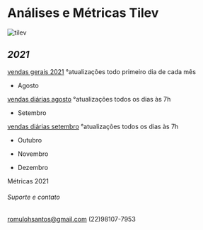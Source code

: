 # **Análises e Métricas Tilev**
![tilev](https://user-images.githubusercontent.com/81269325/131545607-2bb50e58-303b-4a83-a6cd-14774b6a85f7.jpg)



## **_2021_**

[vendas gerais 2021](https://1drv.ms/x/s!AvOUE-DAQh02gQUaf7lt02gGH4oG)
°atualizações todo primeiro dia de cada mês


* Agosto

[vendas diárias agosto](https://1drv.ms/x/s!AvOUE-DAQh02gQsyc2YWg6n7fJ5B)
°atualizações todos os dias às 7h



* Setembro


[vendas diárias setembro](https://1drv.ms/x/s!AvOUE-DAQh02gQ1WgHS06zKoD6vH)
°atualizações todos os dias às 7h


* Outubro

* Novembro

* Dezembro









Métricas 2021


###### Suporte e contato

romulohsantos@gmail.com (22)98107-7953
